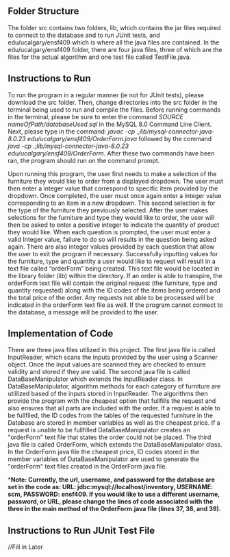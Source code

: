 ## Folder Structure

The folder src contains two folders, lib, which contains the jar files required to connect to the database and to run JUnit tests, and edu/ucalgary/ensf409 which is where all the java files are contained. In the edu/ucalgary/ensf409 folder, there are four java files, three of which are the files for the actual algorithm and one test file called TestFile.java.

## Instructions to Run

To run the program in a regular manner (ie not for JUnit tests), please download the src folder. Then, change directories into the src folder in the terminal being used to run and compile the files. Before running commands in the terminal, please be sure to enter the command *SOURCE nameOfPath/databaseUsed.sql* in the MySQL 8.0 Command Line Client. Next, please type in the command: *javac -cp .;lib/mysql-connector-java-8.0.23 edu/ucalgary/ensf409/OrderForm.java* followed by the command *java -cp .;lib/mysql-connector-java-8.0.23 edu/ucalgary/ensf409/OrderForm*.
After these two commands have been ran, the program should run on the command prompt.

Upon running this program, the user first needs to make a selection of the furniture they would like to order from a displayed dropdown. The user must then enter a integer value that correspond to specific item provided by the dropdown. Once completed, the user must once again enter a integer value corresponding to an item in a new dropdown. This second selection is for the type of the furniture they previously selected. After the user makes selections for the furniture and type they would like to order, the user will then be asked to enter a positive integer to indicate the quantity of product they would like. When each question is prompted, the user must enter a valid Integer value, failure to do so will results in the question being asked again. There are also integer values provided by each question that allow the user to exit the program if necessary. Successfully inputting values for the furniture, type and quantity a user would like to request will result in a text file called “orderForm” being created. This text file would be located in the library folder (lib) within the directory. If an order is able to transpire, the orderForm text file will contain the original request (the furniture, type and quantity requested) along with the ID codes of the items being ordered and the total price of the order. Any requests not able to be processed will be indicated in the orderForm text file as well. If the program cannot connect to the database, a message will be provided to the user.

## Implementation of Code
There are three java files utilized in this project. The first java file is called InputReader, which scans the inputs provided by the user using a Scanner object. Once the input values are scanned they are checked to ensure validity and stored if they are valid. The second java file is called DataBaseManipulator which extends the InputReader class. In DataBaseManipulator, algorithm methods for each category of furniture are utlilized based of the inputs stored in InputReader. The algorithms then provide the program with the cheapest option that fullfills the request and also ensures that all parts are included with the order. If a request is able to be fullfiled, the ID codes from the tables of the requested furniture in the Database are stored in member variables as well as the cheapest price. If a request is unable to be fullfilled DataBaseManipulator creates an "orderForm" text file that states the order could not be placed. The third java file is called OrderForm, which extends the DataBaseManipulator class. In the OrderForm java file the cheapest price, ID codes stored in the member variables of DataBaseManipulator are used to generate the "orderForm" text files created in the OrderForm java file.

***Note: Currently, the url, username, and password for the database are set in the code as: URL: jdbc:mysql://localhost/inventory, USERNAME: scm, PASSWORD: ensf409. If you would like to use a different username, password, or URL, please change the lines of code associated with the three in the main method of the OrderForm.java file (lines 37, 38, and 39).**

## Instructions to Run JUnit Test File
//Fill in Later

